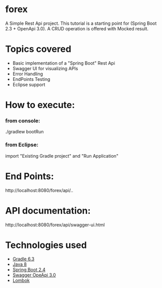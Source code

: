 # forex
A Simple Rest Api project.
This tutorial is a starting point for (Spring Boot 2.3 + OpenApi 3.0).
A CRUD operation is offered with Mocked result.

# Topics covered
- Basic implementation of a "Spring Boot" Rest Api
- Swagger UI for visualizing APIs
- Error Handling
- EndPoints Testing
- Eclipse support

# How to execute:
### from console:
./gradlew bootRun
### from Eclipse:
import "Existing Gradle project" and "Run Application"

# End Points:
http://localhost:8080/forex/api/..

# API documentation:
http://localhost:8080/forex/api/swagger-ui.html

# Technologies used
- [Gradle 6.3](https://gradle.org/)
- [Java 8](http://www.oracle.com/technetwork/java/javaee/overview/index.html)
- [Spring Boot 2.4](https://spring.io/projects/spring-boot)
- [Swagger OpeApi 3.0](https://swagger.io/specification/)
- [Lombok](https://projectlombok.org/)

